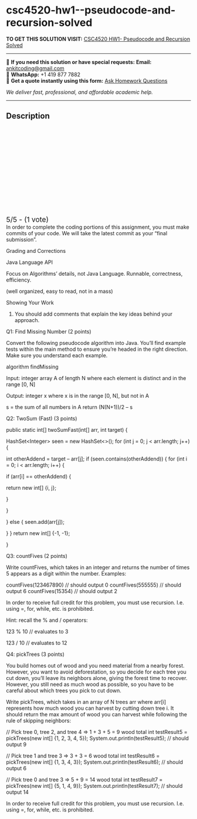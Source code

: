 # csc4520-hw1--pseudocode-and-recursion-solved
**TO GET THIS SOLUTION VISIT:** [CSC4520 HW1- Pseudocode and Recursion Solved](https://www.ankitcodinghub.com/product/csc4520-hw1-pseudocode-and-recursion-solved-2/)


---

📩 **If you need this solution or have special requests:** **Email:** ankitcoding@gmail.com  
📱 **WhatsApp:** +1 419 877 7882  
📄 **Get a quote instantly using this form:** [Ask Homework Questions](https://www.ankitcodinghub.com/services/ask-homework-questions/)

*We deliver fast, professional, and affordable academic help.*

---

<h2>Description</h2>



<div class="kk-star-ratings kksr-auto kksr-align-center kksr-valign-top" data-payload="{&quot;align&quot;:&quot;center&quot;,&quot;id&quot;:&quot;114118&quot;,&quot;slug&quot;:&quot;default&quot;,&quot;valign&quot;:&quot;top&quot;,&quot;ignore&quot;:&quot;&quot;,&quot;reference&quot;:&quot;auto&quot;,&quot;class&quot;:&quot;&quot;,&quot;count&quot;:&quot;1&quot;,&quot;legendonly&quot;:&quot;&quot;,&quot;readonly&quot;:&quot;&quot;,&quot;score&quot;:&quot;5&quot;,&quot;starsonly&quot;:&quot;&quot;,&quot;best&quot;:&quot;5&quot;,&quot;gap&quot;:&quot;4&quot;,&quot;greet&quot;:&quot;Rate this product&quot;,&quot;legend&quot;:&quot;5\/5 - (1 vote)&quot;,&quot;size&quot;:&quot;24&quot;,&quot;title&quot;:&quot;CSC4520  HW1- Pseudocode and Recursion Solved&quot;,&quot;width&quot;:&quot;138&quot;,&quot;_legend&quot;:&quot;{score}\/{best} - ({count} {votes})&quot;,&quot;font_factor&quot;:&quot;1.25&quot;}">

<div class="kksr-stars">

<div class="kksr-stars-inactive">
            <div class="kksr-star" data-star="1" style="padding-right: 4px">


<div class="kksr-icon" style="width: 24px; height: 24px;"></div>
        </div>
            <div class="kksr-star" data-star="2" style="padding-right: 4px">


<div class="kksr-icon" style="width: 24px; height: 24px;"></div>
        </div>
            <div class="kksr-star" data-star="3" style="padding-right: 4px">


<div class="kksr-icon" style="width: 24px; height: 24px;"></div>
        </div>
            <div class="kksr-star" data-star="4" style="padding-right: 4px">


<div class="kksr-icon" style="width: 24px; height: 24px;"></div>
        </div>
            <div class="kksr-star" data-star="5" style="padding-right: 4px">


<div class="kksr-icon" style="width: 24px; height: 24px;"></div>
        </div>
    </div>

<div class="kksr-stars-active" style="width: 138px;">
            <div class="kksr-star" style="padding-right: 4px">


<div class="kksr-icon" style="width: 24px; height: 24px;"></div>
        </div>
            <div class="kksr-star" style="padding-right: 4px">


<div class="kksr-icon" style="width: 24px; height: 24px;"></div>
        </div>
            <div class="kksr-star" style="padding-right: 4px">


<div class="kksr-icon" style="width: 24px; height: 24px;"></div>
        </div>
            <div class="kksr-star" style="padding-right: 4px">


<div class="kksr-icon" style="width: 24px; height: 24px;"></div>
        </div>
            <div class="kksr-star" style="padding-right: 4px">


<div class="kksr-icon" style="width: 24px; height: 24px;"></div>
        </div>
    </div>
</div>


<div class="kksr-legend" style="font-size: 19.2px;">
            5/5 - (1 vote)    </div>
    </div>
In order to complete the coding portions of this assignment, you must make commits of your code. We will take the latest commit as your “final submission”.

Grading and Corrections

Java Language API

Focus on Algorithms’ details, not Java Language. Runnable, correctness, efficiency.

(well organized, easy to read, not in a mass)

Showing Your Work

1. You should add comments that explain the key ideas behind your approach.

Q1: Find Missing Number (2 points)

Convert the following pseudocode algorithm into Java. You’ll find example tests within the main method to ensure you’re headed in the right direction. Make sure you understand each example.

algorithm findMissing

Input: integer array A of length N where each element is distinct and in the range [0, N]

Output: integer x where x is in the range [0, N], but not in A

s = the sum of all numbers in A return (N(N+1))/2 – s

Q2: TwoSum (Fast) (3 points)

public static int[] twoSumFast(int[] arr, int target) {

HashSet&lt;Integer&gt; seen = new HashSet&lt;&gt;(); for (int j = 0; j &lt; arr.length; j++) {

int otherAddend = target – arr[j]; if (seen.contains(otherAddend)) { for (int i = 0; i &lt; arr.length; i++) {

if (arr[i] == otherAddend) {

return new int[] {i, j};

}

}

} else { seen.add(arr[j]);

} } return new int[] {-1, -1};

}

Q3: countFives (2 points)

Write countFives, which takes in an integer and returns the number of times 5 appears as a digit within the number. Examples:

countFives(123467890) // should output 0 countFives(555555) // should output 6 countFives(15354) // should output 2

In order to receive full credit for this problem, you must use recursion. I.e. using =, for, while, etc. is prohibited.

Hint: recall the % and / operators:

123 % 10 // evaluates to 3

123 / 10 // evaluates to 12

Q4: pickTrees (3 points)

You build homes out of wood and you need material from a nearby forest. However, you want to avoid deforestation, so you decide for each tree you cut down, you’ll leave its neighbors alone, giving the forest time to recover. However, you still need as much wood as possible, so you have to be careful about which trees you pick to cut down.

Write pickTrees, which takes in an array of N trees arr where arr[i] represents how much wood you can harvest by cutting down tree i. It should return the max amount of wood you can harvest while following the rule of skipping neighbors:

// Pick tree 0, tree 2, and tree 4 =&gt; 1 + 3 + 5 = 9 wood total int testResult5 = pickTrees(new int[] {1, 2, 3, 4, 5}); System.out.println(testResult5); // should output 9

// Pick tree 1 and tree 3 =&gt; 3 + 3 = 6 wood total int testResult6 = pickTrees(new int[] {1, 3, 4, 3}); System.out.println(testResult6); // should output 6

// Pick tree 0 and tree 3 =&gt; 5 + 9 = 14 wood total int testResult7 = pickTrees(new int[] {5, 1, 4, 9}); System.out.println(testResult7); // should output 14

In order to receive full credit for this problem, you must use recursion. I.e. using =, for, while, etc. is prohibited.
